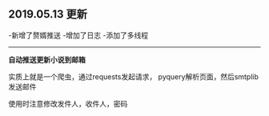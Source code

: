 2019.05.13 更新
--------------------------
   -新增了赘婿推送
   -增加了日志
   -添加了多线程
   

--------------------------
**自动推送更新小说到邮箱**

实质上就是一个爬虫，通过requests发起请求， pyquery解析页面，然后smtplib发送邮件

使用时注意修改发件人，收件人，密码
